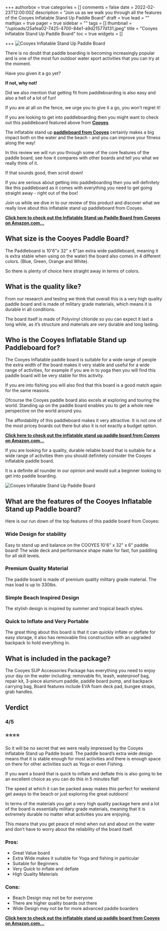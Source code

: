 +++
authorbox = true
categories = []
comments = false
date = 2022-02-23T12:00:00Z
description = "Join us as we walk you through all the features of the Cooyes Inflatable Stand Up Paddle Board"
draft = true
lead = ""
mathjax = true
pager = true
sidebar = ""
tags = []
thumbnail = "/uploads/25afea02-7425-4700-84e1-a9d21577d131.jpeg"
title = "Cooyes Inflatable Stand Up Paddle Board"
toc = true
widgets = []

+++
![Cooyes Inflatable Stand Up Paddle Board](/uploads/4f50530e-bef4-46b0-9b40-7fcb8a402da3.jpeg "Cooyes Inflatable Stand Up Paddle Board")

There is no doubt that paddle boarding is becoming increasingly popular and is one of the most fun outdoor water sport activities that you can try at the moment.

Have you given it a go yet? 

**If not, why not!**

Did we also mention that getting fit from paddleboarding is also easy and also a hell of a lot of fun!

If you are at all on the fence, we urge you to give it a go, you won’t regret it!

If you are looking to get into paddleboarding then you might want to check out this paddleboard featured above from [**Cooyes**](/categories/cooyes/).

The inflatable stand up [**paddleboard from Cooyes**](/categories/cooyes/) certainly makes a big impact both on the water and the beach - and you can improve your fitness along the way!

In this review we will run you through some of the core features of the paddle board, see how it compares with other boards and tell you what we really think of it.

If that sounds good, then scroll down!

If you are serious about getting into paddleboarding then you will definitely like this paddleboard as it comes with everything you need to get going straight away - right out of the box!

Join us while we dive in to our review of this product and discover what we really love about this inflatable stand up paddleboard from Cooyes.

[**Click here to check out the Inflatable Stand up Paddle Board from Cooyes on Amazon.com…**](#)

## What size is the Cooyes Paddle Board?

The Paddleboard is 10'6"x 32" x 6"(an extra wide paddleboard, meaning it is extra stable when using on the water) the board also comes in 4 different colors. (Blue, Green, Orange and White).  

So there is plenty of choice here straight away in terms of colors.

## What is the quality like?

From our research and testing we think that overall this is a very high quality paddle board and is made of military grade materials, which means it is durable in all conditions.  

The board itself is made of ‎Polyvinyl chloride so you can expect it last a long while, as it’s structure and materials are very durable and long lasting.

## Who is the Cooyes Inflatable Stand up Paddleboard for?

The Cooyes Inflatable paddle board is suitable for a wide range of people the extra width of the board makes it very stable and useful for a wide range of activities, for example if you are in to yoga then you will find this paddle board will be very stable for this activity.

If you are into fishing you will also find that this board is a good match again for the same reasons.

Ofcourse the Cooyes paddle board also excels at exploring and touring the world.  Standing up on the paddle board enables you to get a whole new perspective on the world around you.

The affordability of this paddleboard makes it very attractive.  It is not one of the most pricey boards out there but also it is not exactly a budget option.

[**Click here to check out the inflatable stand up paddle board from Cooyes on Amazon.com…**](#)

If you are looking for a quality, durable reliable board that is suitable for a wide range of activities then you should definitely consider the Cooyes inflatable paddle board.  

It is a definite all rounder in our opinion and would suit a beginner looking to get into paddle boarding.

![Cooyes Inflatable Stand Up Paddle Board](/uploads/c9a424c6-6bec-46ff-862f-f443a7f9e430.jpeg "Cooyes Inflatable Stand Up Paddle Board")

## What are the features of the Cooyes Inflatable Stand up Paddle board?

Here is our run down of the top features of this paddle board from Cooyes:

### Wide Design for stability

Easy to stand up and balance on the COOYES 10'6" x 32" x 6" paddle board! The wide deck and performance shape make for fast, fun paddling for all skill levels.

### Premium Quality Material

The paddle board is made of premium quality military grade material. The max load is up to 330lbs.

### Simple Beach Inspired Design

The stylish design is inspired by summer and tropical beach styles.

### Quick to Inflate and Very Portable

The great thing about this board is that it can quickly inflate or deflate for easy storage, it also has removable fins construction with an upgraded backpack to hold everything in.

## What is included in the package?

The Cooyes SUP Accessories Package  has everything you need to enjoy your day on the water including: removable fin, leash, waterproof bag, repair kit, 3-piece aluminum paddle, paddle board pump, and backpack carrying bag, Board features include EVA foam deck pad, bungee straps, grab handles.

## Verdict

### 4/5

### ⭐⭐⭐⭐

So it will be no secret that we were really impressed by the Cooyes Inflatable Stand up Paddle board.  The paddle board’s extra wide design means that it is stable enough for most activities and there is enough space on there for other activities such as Yoga or even Fishing.

If you want a board that is quick to inflate and deflate this is also going to be an excellent choice as you can do this in 5 minutes flat!  

The speed at which it can be packed away makes this perfect for weekend get aways to the beach or just exploring the great outdoors!

In terms of the materials you get a very high quality package here and a lot of the board is essentially military grade materials, meaning that it is extremely durable no matter what activities you are enjoying.

This means that you get peace of mind when out and about on the water and don’t have to worry about the reliability of the board itself.

### Pros:

* Great Value board
* Extra Wide makes it suitable for Yoga and fishing in particular
* Suitable for Beginners
* Very Quick to inflate and deflate
* High Quality Materials

### Cons:

* Beach Design may not be for everyone
* There are higher quality boards out there
* Wide Design may not be for more advanced paddle boarders

[**Click here to check out the inflatable stand up paddle board from Cooyes on Amazon.com…**](#)